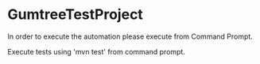 # GumtreeTestProject

In order to execute the automation please execute from Command Prompt.

Execute tests using 'mvn test' from command prompt.
